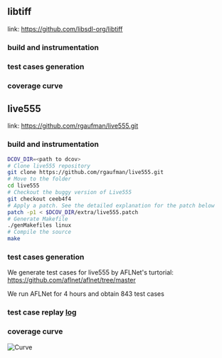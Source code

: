 ## libtiff
link: https://github.com/libsdl-org/libtiff

### build and instrumentation

### test cases generation

### coverage curve

## live555
link: https://github.com/rgaufman/live555.git

### build and instrumentation

```bash
DCOV_DIR=<path to dcov>
# Clone live555 repository
git clone https://github.com/rgaufman/live555.git
# Move to the folder
cd live555
# Checkout the buggy version of Live555
git checkout ceeb4f4
# Apply a patch. See the detailed explanation for the patch below
patch -p1 < $DCOV_DIR/extra/live555.patch
# Generate Makefile
./genMakefiles linux
# Compile the source
make
```

### test cases generation

We generate test cases for live555 by AFLNet's turtorial: https://github.com/aflnet/aflnet/tree/master

We run AFLNet for 4 hours and obtain 843 test cases

### test case replay [log](./run_live555.log)

### coverage curve

<img src="https://anonymous.4open.science/r/dcov-4710/extra/coverage_live555.png" alt="Curve">